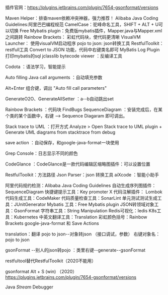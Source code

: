 插件官网：https://plugins.jetbrains.com/plugin/7654-gsonformat/versions

Maven Helper：排查maven依赖冲突神器，强力推荐！
Alibaba Java Coding Guidelines:阿里巴巴编程规范
CamelCase：驼峰命名工具，SHIFT + ALT + U可以切换
Free Mybatis plugin：免费版mybatis插件，Mapper.java与Mapper.xml之间跳转
Rainbow Brackets： 彩虹代码块，使代码更清晰
VisualVM Launcher： 使用visualVM启动程序
pojo to json: json转换工具
RestfulToolkit：restfull工具
Convert to JSON 功能，代码中右键类名即可
MyBatis Log Plugin 打印mybatis的sql
jclasslib bytecode viewer  ：反编译工具

Codota  ：语法学习，智能提示

Auto filling Java call arguments ：自动填充参数

 Alt+Enter 组合键，调出 "Auto fill call parameters"

GenerateO2O、GenerateAllSetter  ：a--b自动跳出set

Rainbow Brackets  ：代码块
FindBugs
SequenceDiagram  ：安装完成后，在某个类的某个函数中，右键 --> Sequence Diagaram 即可调出。

 Stack trace to UML ：打开方式 Analyze > Open Stack trace to UML plugin + Generate UML diagrams from stacktrace from debug

save action  ：自动保存，和google-java-format一块使用

Grep Console：日志显示不同的颜色

CodeGlance ：CodeGlance是一款代码编辑区缩略图插件：可以设置位置

RestfulToolkit：方法路径
 Json Parser：json 转换工具
aiXcode ：智能小助手

阿里代码规约检测：Alibaba Java Coding Guidelines
自动生成序列图插件：SequenceDiagram
快捷键提示工具：Key promoter X
代码注解插件： Lombok
代码生成工具：CodeMaker
代码质量检查工具：SonarLint
单元测试测试生成工具：JUnitGenerator
Mybatis 工具：Free Mybatis plugin
JSON转领域对象工具：GsonFormat
字符串工具：String Manipulation
Redis可视化：Iedis
K8s工具：Kubernetes
中英文翻译工具：Translation
彩虹颜色括号：Rainbow Brackets
google-java-format 和 Save Actions

translation：翻译
pojo to json--对象转json （接口调试，参数） 右键对象名：pojo to json

gsonFormat --别人的json转pojo ：类里右键--generate--gsonFormat


restfultool替代RestfulToolkit（2020不能用）

gsonformat Alt + S (win) （2020） https://plugins.jetbrains.com/plugin/7654-gsonformat/versions

Java *Stream* Debugger